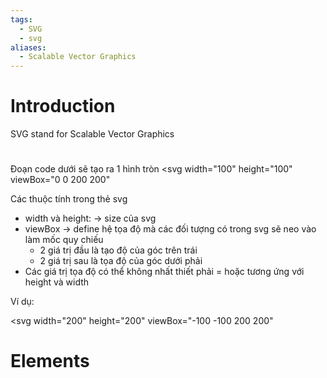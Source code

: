 ```yaml
---
tags:
  - SVG
  - svg
aliases:
  - Scalable Vector Graphics
---
```

# Introduction

SVG stand for Scalable Vector Graphics

# 

Đoạn code dưới sẽ tạo ra 1 hình tròn
<svg 
  width="100" 
  height="100" 
  viewBox="0 0 200 200"
>
  <circle cx="100" cy="100" r="50" />
</svg>

Các thuộc tính trong thẻ svg
- width và height: -> size của svg
- viewBox -> define hệ tọa độ mà các đối tượng có trong svg sẽ neo vào làm mốc quy chiếu
	- 2 giá trị đầu là tạo độ của góc trên trái
	- 2 giá trị sau là tọa độ của góc dưới phải
- Các giá trị tọa độ có thể không nhất thiết phải = hoặc tương ứng với height và width

Ví dụ:

<svg 
  width="200"
  height="200"
  viewBox="-100 -100 200 200"
>
  <circle 
    cx="0"
    cy="20"
    r="70"
    fill="#D1495B" 
  />
</svg>


# Elements